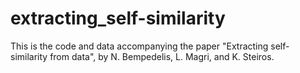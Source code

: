 # extracting_self-similarity

This is the code and data accompanying the paper "Extracting self-similarity from data", by N. Bempedelis, L. Magri, and K. Steiros.
